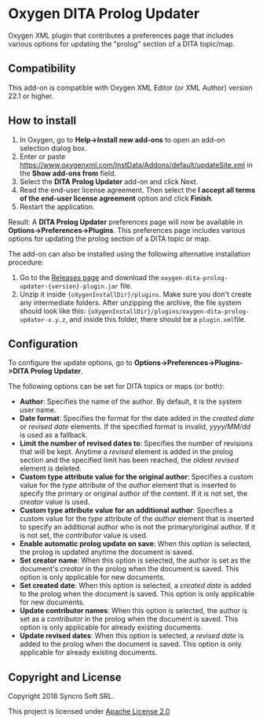 # Oxygen DITA Prolog Updater
Oxygen XML plugin that contributes a preferences page that includes various options for updating the "prolog" section of a DITA topic/map.

## Compatibility
This add-on is compatible with Oxygen XML Editor (or XML Author) version 22.1 or higher. 

## How to install

1. In Oxygen, go to **Help->Install new add-ons** to open an add-on selection dialog box.
2. Enter or paste https://www.oxygenxml.com/InstData/Addons/default/updateSite.xml in the **Show add-ons from** field.
3. Select the **DITA Prolog Updater** add-on and click Next.
4. Read the end-user license agreement. Then select the **I accept all terms of the end-user license agreement** option and click **Finish**.
5. Restart the application.

Result: A **DITA Prolog Updater** preferences page will now be available in **Options->Preferences->Plugins**. This preferences page includes various options for updating the prolog section of a DITA topic or map.

The add-on can also be installed using the following alternative installation procedure:
1. Go to the [Releases page](https://github.com/oxygenxml/oxygen-dita-prolog-updater/releases/latest) and download the `oxygen-dita-prolog-updater-{version}-plugin.jar` file.
2. Unzip it inside `{oXygenInstallDir}/plugins`. Make sure you don't create any intermediate folders. After unzipping the archive, the file system should look like this: `{oXygenInstallDir}/plugins/oxygen-dita-prolog-updater-x.y.z`, and inside this folder, there should be a `plugin.xml`file.


## Configuration
To configure the update options, go to **Options->Preferences->Plugins->DITA Prolog Updater**.

The following options can be set for DITA topics or maps (or both):

- **Author**: Specifies the name of the author. By default, it is the system user name.
- **Date format**: Specifies the format for the date added in the *created date* or *revised date* elements. If the specified format is invalid, *yyyy/MM/dd* is used as a fallback.
- **Limit the number of revised dates to**: Specifies the number of revisions that will be kept. Anytime a *revised* element is added in the prolog section and the specified limit has been reached, the oldest *revised* element is deleted.
- **Custom type attribute value for the original author**: Specifies a custom value for the *type* attribute of the *author* element that is inserted to specify the primary or original author of the content. If it is not set, the *creator* value is used.
- **Custom type attribute value for an additional author**: Specifies a custom value for the *type* attribute of the *author* element that is inserted to specify an additional author who is not the primary/original author. If it is not set, the *contributor* value is used.
- **Enable automatic prolog update on save**: When this option is selected, the prolog is updated anytime the document is saved.
- **Set creator name**: When this option is selected, the author is set as the document's *creator* in the prolog when the document is saved. This option is only applicable for new documents.
- **Set created date**: When this option is selected, a *created date* is added to the prolog when the document is saved. This option is only applicable for new documents.
- **Update contributor names**: When this option is selected, the author is set as a *contributor* in the prolog when the document is saved. This option is only applicable for already existing documents.
- **Update revised dates**: When this option is selected, a *revised date* is added to the prolog when the document is saved. This option is only applicable for already existing documents. 

Copyright and License
---------------------
Copyright 2018 Syncro Soft SRL.

This project is licensed under [Apache License 2.0](https://github.com/oxygenxml/oxygen-dita-prolog-updater/blob/master/LICENSE)
